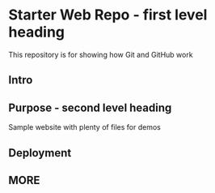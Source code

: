 # Starter Web Repo - first level heading

This repository is for showing how Git and GitHub work

## Intro

## Purpose - second level heading

Sample website with plenty of files for demos

## Deployment

## MORE